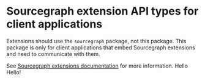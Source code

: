 # Sourcegraph extension API types for client applications

Extensions should use the `sourcegraph` package, not this package. This package is only for client applications
that embed Sourcegraph extensions and need to communicate with them.

See [Sourcegraph extensions documentation](https://docs.sourcegraph.com/extensions) for more information.
Hello Hello!
